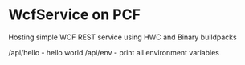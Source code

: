 # WcfService on PCF

Hosting simple WCF REST service using HWC and Binary buildpacks

/api/hello - hello world
/api/env - print all environment variables
